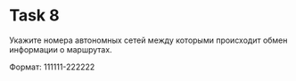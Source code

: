 # Task 8

Укажите номера автономных сетей между которыми происходит обмен информации о маршрутах. 

Формат: 111111-222222